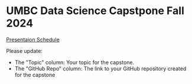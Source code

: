 # UMBC Data Science Capstpone Fall 2024

[Presentaion Schedule](https://docs.google.com/spreadsheets/d/1Jc4chY2tpPjYuxZ3xHxrH8l6AFEg2Vri03qVxWD-6qk/edit?usp=sharing)


Please update:

- The "Topic" column: Your topic for the capstone.
- The "GitHub Repo" column: The link to your GitHub repository created for the capstone
